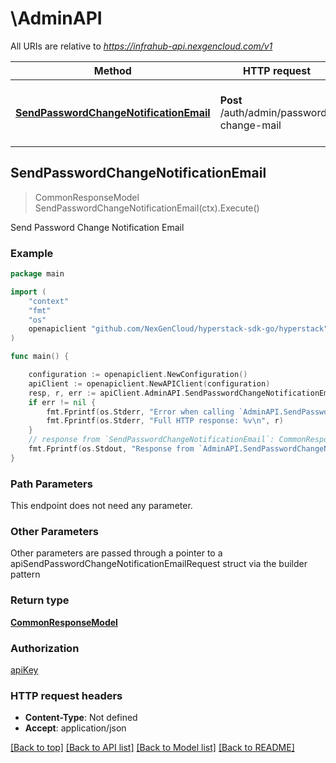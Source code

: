 # \AdminAPI

All URIs are relative to *https://infrahub-api.nexgencloud.com/v1*

Method | HTTP request | Description
------------- | ------------- | -------------
[**SendPasswordChangeNotificationEmail**](AdminAPI.md#SendPasswordChangeNotificationEmail) | **Post** /auth/admin/password-change-mail | Send Password Change Notification Email



## SendPasswordChangeNotificationEmail

> CommonResponseModel SendPasswordChangeNotificationEmail(ctx).Execute()

Send Password Change Notification Email



### Example

```go
package main

import (
	"context"
	"fmt"
	"os"
	openapiclient "github.com/NexGenCloud/hyperstack-sdk-go/hyperstack"
)

func main() {

	configuration := openapiclient.NewConfiguration()
	apiClient := openapiclient.NewAPIClient(configuration)
	resp, r, err := apiClient.AdminAPI.SendPasswordChangeNotificationEmail(context.Background()).Execute()
	if err != nil {
		fmt.Fprintf(os.Stderr, "Error when calling `AdminAPI.SendPasswordChangeNotificationEmail``: %v\n", err)
		fmt.Fprintf(os.Stderr, "Full HTTP response: %v\n", r)
	}
	// response from `SendPasswordChangeNotificationEmail`: CommonResponseModel
	fmt.Fprintf(os.Stdout, "Response from `AdminAPI.SendPasswordChangeNotificationEmail`: %v\n", resp)
}
```

### Path Parameters

This endpoint does not need any parameter.

### Other Parameters

Other parameters are passed through a pointer to a apiSendPasswordChangeNotificationEmailRequest struct via the builder pattern


### Return type

[**CommonResponseModel**](CommonResponseModel.md)

### Authorization

[apiKey](../README.md#apiKey)

### HTTP request headers

- **Content-Type**: Not defined
- **Accept**: application/json

[[Back to top]](#) [[Back to API list]](../README.md#documentation-for-api-endpoints)
[[Back to Model list]](../README.md#documentation-for-models)
[[Back to README]](../README.md)


